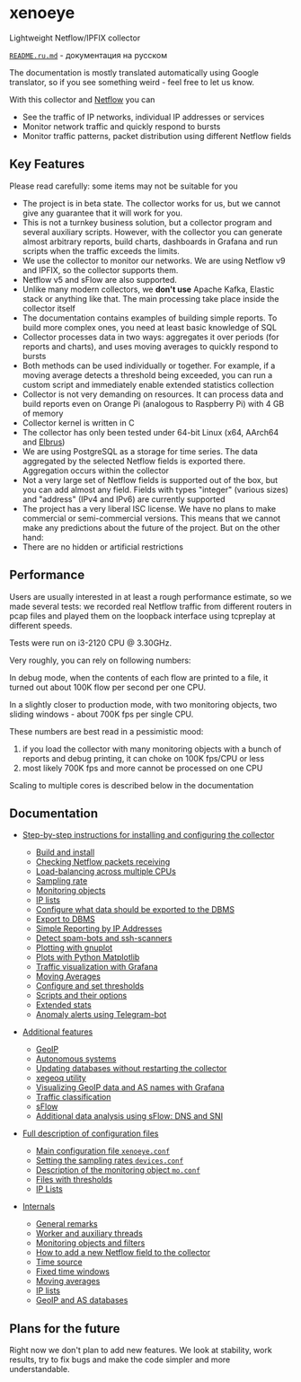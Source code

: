 # xenoeye
Lightweight Netflow/IPFIX collector

[`README.ru.md`](README.ru.md) - документация на русском

The documentation is mostly translated automatically using Google translator, so if you see something weird - feel free to let us know.

With this collector and [Netflow](https://en.wikipedia.org/wiki/NetFlow) you can

  * See the traffic of IP networks, individual IP addresses or services
  * Monitor network traffic and quickly respond to bursts
  * Monitor traffic patterns, packet distribution using different Netflow fields


## Key Features

Please read carefully: some items may not be suitable for you

  * The project is in beta state. The collector works for us, but we cannot give any guarantee that it will work for you.
  * This is not a turnkey business solution, but a collector program and several auxiliary scripts. However, with the collector you can generate almost arbitrary reports, build charts, dashboards in Grafana and run scripts when the traffic exceeds the limits.
  * We use the collector to monitor our networks. We are using Netflow v9 and IPFIX, so the collector supports them.
  * Netflow v5 and sFlow are also supported.
  * Unlike many modern collectors, we **don't use** Apache Kafka, Elastic stack or anything like that. The main processing take place inside the collector itself
  * The documentation contains examples of building simple reports. To build more complex ones, you need at least basic knowledge of SQL
  * Collector processes data in two ways: aggregates it over periods (for reports and charts), and uses moving averages to quickly respond to bursts
  * Both methods can be used individually or together. For example, if a moving average detects a threshold being exceeded, you can run a custom script and immediately enable extended statistics collection
  * Collector is not very demanding on resources. It can process data and build reports even on Orange Pi (analogous to Raspberry Pi) with 4 GB of memory
  * Collector kernel is written in C
  * The collector has only been tested under 64-bit Linux (x64, AArch64 and [Elbrus](https://en.wikipedia.org/wiki/Elbrus_2000))
  * We are using PostgreSQL as a storage for time series. The data aggregated by the selected Netflow fields is exported there. Aggregation occurs within the collector
  * Not a very large set of Netflow fields is supported out of the box, but you can add almost any field. Fields with types "integer" (various sizes) and "address" (IPv4 and IPv6) are currently supported
  * The project has a very liberal ISC license. We have no plans to make commercial or semi-commercial versions. This means that we cannot make any predictions about the future of the project. But on the other hand:
  * There are no hidden or artificial restrictions


## Performance

Users are usually interested in at least a rough performance estimate, so we made several tests: we recorded real Netflow traffic from different routers in pcap files and played them on the loopback interface using tcpreplay at different speeds.

Tests were run on i3-2120 CPU @ 3.30GHz.

Very roughly, you can rely on following numbers:

In debug mode, when the contents of each flow are printed to a file, it turned out about 100K flow per second per one CPU.

In a slightly closer to production mode, with two monitoring objects, two sliding windows - about 700K fps per single CPU.

These numbers are best read in a pessimistic mood:
  1. if you load the collector with many monitoring objects with a bunch of reports and debug printing, it can choke on 100K fps/CPU or less
  2. most likely 700K fps and more cannot be processed on one CPU

Scaling to multiple cores is described below in the documentation


## Documentation

  * [Step-by-step instructions for installing and configuring the collector](STEP-BY-STEP.md)
    * [Build and install](STEP-BY-STEP.md#build-and-install)
    * [Checking Netflow packets receiving](STEP-BY-STEP.md#checking-netflow-packets-receiving)
    * [Load-balancing across multiple CPUs](STEP-BY-STEP.md#load-balancing-across-multiple-cpus)
    * [Sampling rate](STEP-BY-STEP.md#sampling-rate)
    * [Monitoring objects](STEP-BY-STEP.md#monitoring-objects)
    * [IP lists](STEP-BY-STEP.md#ip-lists)
    * [Configure what data should be exported to the DBMS](STEP-BY-STEP.md#configure-what-data-should-be-exported-to-the-dbms)
    * [Export to DBMS](STEP-BY-STEP.md#export-to-dbms)
    * [Simple Reporting by IP Addresses](STEP-BY-STEP.md#simple-reporting-by-ip-addresses)
    * [Detect spam-bots and ssh-scanners](STEP-BY-STEP.md#detect-spam-bots-and-ssh-scanners)
    * [Plotting with gnuplot](STEP-BY-STEP.md#plotting-with-gnuplot)
    * [Plots with Python Matplotlib](STEP-BY-STEP.md#plots-with-python-matplotlib)
    * [Traffic visualization with Grafana](STEP-BY-STEP.md#traffic-visualization-with-grafana)
    * [Moving Averages](STEP-BY-STEP.md#moving-averages)
    * [Configure and set thresholds](STEP-BY-STEP.md#configure-and-set-thresholds)
    * [Scripts and their options](STEP-BY-STEP.md#scripts-and-their-options)
    * [Extended stats](STEP-BY-STEP.md#extended-stats)
    * [Anomaly alerts using Telegram-bot](STEP-BY-STEP.md#anomaly-alerts-using-telegram-bot)

  * [Additional features](EXTRA.md)
    * [GeoIP](EXTRA.md#geoip)
    * [Autonomous systems](EXTRA.md#autonomous-systems)
    * [Updating databases without restarting the collector](EXTRA.md#updating-databases-without-restarting-the-collector)
    * [xegeoq utility](EXTRA.md#xegeoq-utility)
    * [Visualizing GeoIP data and AS names with Grafana](EXTRA.md#visualizing-geoip-data-and-as-names-with-grafana)
    * [Traffic classification](EXTRA.md#traffic-classification)
    * [sFlow](EXTRA.md#sflow)
    * [Additional data analysis using sFlow: DNS and SNI](EXTRA.md#)

  * [Full description of configuration files](CONFIG.md)
    * [Main configuration file `xenoeye.conf`](CONFIG.md#main-configuration-file-xenoeyeconf)
    * [Setting the sampling rates `devices.conf`](CONFIG.md#setting-the-sampling-rates-devicesconf)
    * [Description of the monitoring object `mo.conf`](CONFIG.md#description-of-the-monitoring-object-moconf)
    * [Files with thresholds](CONFIG.md#files-with-thresholds)
    * [IP Lists](CONFIG.md#ip-lists)

  * [Internals](INTERNALS.md)
    * [General remarks](INTERNALS.md#general-remarks)
    * [Worker and auxiliary threads](INTERNALS.md#worker-and-auxiliary-threads)
    * [Monitoring objects and filters](INTERNALS.md#monitoring-objects-and-filters)
    * [How to add a new Netflow field to the collector](INTERNALS.md#how-to-add-a-new-netflow-field-to-the-collector)
    * [Time source](INTERNALS.md#time-source)
    * [Fixed time windows](INTERNALS.md#fixed-time-windows)
    * [Moving averages](INTERNALS.md#moving-averages)
    * [IP lists](INTERNALS.md#ip-lists)
    * [GeoIP and AS databases](#geoip-and-as-databases)


## Plans for the future

Right now we don't plan to add new features. We look at stability, work results, try to fix bugs and make the code simpler and more understandable.
